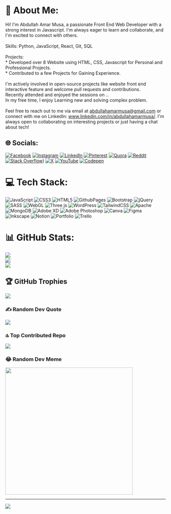 # 💫 About Me:
Hi! I'm Abdullah Amar Musa, a passionate Front End Web Developer with a strong interest in Javascript. I'm always eager to learn and collaborate, and I'm excited to connect with others.<br><br>Skills: Python, JavaScript, React, Git, SQL<br><br>Projects:<br>* Developed over 8 Website using HTML, CSS, Javascript for Personal and Professional Projects.<br>* Contributed to a few Projects for Gaining Experience.<br><br>I'm actively involved in open-source projects like website front end interactive feature and welcome pull requests and contributions.<br>Recently attended  and enjoyed the sessions on ..<br>In my free time, I enjoy Learning new and solving complex problem.<br><br>Feel free to reach out to me via email at abdullahamarmusa@gmail.com or connect with me on LinkedIn: www.linkedin.com/in/abdullahamarmusa/. I'm always open to collaborating on interesting projects or just having a chat about tech!


## 🌐 Socials:
[![Facebook](https://img.shields.io/badge/Facebook-%231877F2.svg?logo=Facebook&logoColor=white)](https://facebook.com/abdullahamarmusa.bd) [![Instagram](https://img.shields.io/badge/Instagram-%23E4405F.svg?logo=Instagram&logoColor=white)](https://www.instagram.com/abdullahamarmusa) [![LinkedIn](https://img.shields.io/badge/LinkedIn-%230077B5.svg?logo=linkedin&logoColor=white)](https://linkedin.com/in/abdullahamarmusa) [![Pinterest](https://img.shields.io/badge/Pinterest-%23E60023.svg?logo=Pinterest&logoColor=white)](https://pinterest.com/abdullahamarmusa) [![Quora](https://img.shields.io/badge/Quora-%23B92B27.svg?logo=Quora&logoColor=white)](https://quora.com/profile/abdullahamarmusa) [![Reddit](https://img.shields.io/badge/Reddit-%23FF4500.svg?logo=Reddit&logoColor=white)](https://reddit.com/user/abdullahamarmusa) [![Stack Overflow](https://img.shields.io/badge/-Stackoverflow-FE7A16?logo=stack-overflow&logoColor=white)](https://stackoverflow.com/users/21543417/abdullah-amar-musa)) [![X](https://img.shields.io/badge/X-black.svg?logo=X&logoColor=white)](https://x.com/abdulahamarmusa) [![YouTube](https://img.shields.io/badge/YouTube-%23FF0000.svg?logo=YouTube&logoColor=white)](https://youtube.com/@abdullahamarmusa) [![Codepen](https://img.shields.io/badge/Codepen-000000?style=for-the-badge&logo=codepen&logoColor=white)](https://codepen.io/abdullahamarmusa) 

# 💻 Tech Stack:
![JavaScript](https://img.shields.io/badge/javascript-%23323330.svg?style=for-the-badge&logo=javascript&logoColor=%23F7DF1E) ![CSS3](https://img.shields.io/badge/css3-%231572B6.svg?style=for-the-badge&logo=css3&logoColor=white) ![HTML5](https://img.shields.io/badge/html5-%23E34F26.svg?style=for-the-badge&logo=html5&logoColor=white) ![GithubPages](https://img.shields.io/badge/github%20pages-121013?style=for-the-badge&logo=github&logoColor=white) ![Bootstrap](https://img.shields.io/badge/bootstrap-%238511FA.svg?style=for-the-badge&logo=bootstrap&logoColor=white) ![jQuery](https://img.shields.io/badge/jquery-%230769AD.svg?style=for-the-badge&logo=jquery&logoColor=white) ![SASS](https://img.shields.io/badge/SASS-hotpink.svg?style=for-the-badge&logo=SASS&logoColor=white) ![WebGL](https://img.shields.io/badge/WebGL-990000?logo=webgl&logoColor=white&style=for-the-badge) ![Three js](https://img.shields.io/badge/threejs-black?style=for-the-badge&logo=three.js&logoColor=white) ![WordPress](https://img.shields.io/badge/WordPress-%23117AC9.svg?style=for-the-badge&logo=WordPress&logoColor=white) ![TailwindCSS](https://img.shields.io/badge/tailwindcss-%2338B2AC.svg?style=for-the-badge&logo=tailwind-css&logoColor=white) ![Apache](https://img.shields.io/badge/apache-%23D42029.svg?style=for-the-badge&logo=apache&logoColor=white) ![MongoDB](https://img.shields.io/badge/MongoDB-%234ea94b.svg?style=for-the-badge&logo=mongodb&logoColor=white) ![Adobe XD](https://img.shields.io/badge/Adobe%20XD-470137?style=for-the-badge&logo=Adobe%20XD&logoColor=#FF61F6) ![Adobe Photoshop](https://img.shields.io/badge/adobe%20photoshop-%2331A8FF.svg?style=for-the-badge&logo=adobe%20photoshop&logoColor=white) ![Canva](https://img.shields.io/badge/Canva-%2300C4CC.svg?style=for-the-badge&logo=Canva&logoColor=white) ![Figma](https://img.shields.io/badge/figma-%23F24E1E.svg?style=for-the-badge&logo=figma&logoColor=white) ![Inkscape](https://img.shields.io/badge/Inkscape-e0e0e0?style=for-the-badge&logo=inkscape&logoColor=080A13) ![Notion](https://img.shields.io/badge/Notion-%23000000.svg?style=for-the-badge&logo=notion&logoColor=white) ![Portfolio](https://img.shields.io/badge/Portfolio-%23000000.svg?style=for-the-badge&logo=firefox&logoColor=#FF7139) ![Trello](https://img.shields.io/badge/Trello-%23026AA7.svg?style=for-the-badge&logo=Trello&logoColor=white)
# 📊 GitHub Stats:
![](https://github-readme-stats.vercel.app/api?username=abdullahamarmusa&theme=nightowl&hide_border=false&include_all_commits=true&count_private=true)<br/>
![](https://github-readme-streak-stats.herokuapp.com/?user=abdullahamarmusa&theme=nightowl&hide_border=false)<br/>
![](https://github-readme-stats.vercel.app/api/top-langs/?username=abdullahamarmusa&theme=nightowl&hide_border=false&include_all_commits=true&count_private=true&layout=compact)

## 🏆 GitHub Trophies
![](https://github-profile-trophy.vercel.app/?username=abdullahamarmusa&theme=radical&no-frame=false&no-bg=false&margin-w=4)

### ✍️ Random Dev Quote
![](https://quotes-github-readme.vercel.app/api?type=horizontal&theme=dark)

### 🔝 Top Contributed Repo
![](https://github-contributor-stats.vercel.app/api?username=abdullahamarmusa&limit=5&theme=onestar&combine_all_yearly_contributions=true)

### 😂 Random Dev Meme
<img src='https://randommeme-five.vercel.app/' style="height: 400px;"/>

---
[![](https://visitcount.itsvg.in/api?id=abdullahamarmusa&icon=4&color=0)](https://visitcount.itsvg.in)

<!-- Proudly created with GPRM ( https://gprm.itsvg.in ) -->
